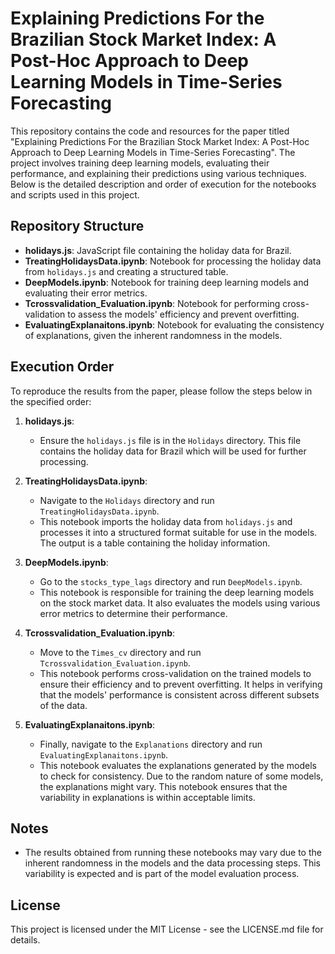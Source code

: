 # Explaining Predictions For the Brazilian Stock Market Index: A Post-Hoc Approach to Deep Learning Models in Time-Series Forecasting

This repository contains the code and resources for the paper titled "Explaining Predictions For the Brazilian Stock Market Index: A Post-Hoc Approach to Deep Learning Models in Time-Series Forecasting". The project involves training deep learning models, evaluating their performance, and explaining their predictions using various techniques. Below is the detailed description and order of execution for the notebooks and scripts used in this project.

## Repository Structure

- **holidays.js**: JavaScript file containing the holiday data for Brazil.
- **TreatingHolidaysData.ipynb**: Notebook for processing the holiday data from `holidays.js` and creating a structured table.
- **DeepModels.ipynb**: Notebook for training deep learning models and evaluating their error metrics.
- **Tcrossvalidation_Evaluation.ipynb**: Notebook for performing cross-validation to assess the models' efficiency and prevent overfitting.
- **EvaluatingExplanaitons.ipynb**: Notebook for evaluating the consistency of explanations, given the inherent randomness in the models.

## Execution Order

To reproduce the results from the paper, please follow the steps below in the specified order:

1. **holidays.js**: 
    - Ensure the `holidays.js` file is in the `Holidays` directory. This file contains the holiday data for Brazil which will be used for further processing.

2. **TreatingHolidaysData.ipynb**:
    - Navigate to the `Holidays` directory and run `TreatingHolidaysData.ipynb`.
    - This notebook imports the holiday data from `holidays.js` and processes it into a structured format suitable for use in the models. The output is a table containing the holiday information.

3. **DeepModels.ipynb**:
    - Go to the `stocks_type_lags` directory and run `DeepModels.ipynb`.
    - This notebook is responsible for training the deep learning models on the stock market data. It also evaluates the models using various error metrics to determine their performance.

4. **Tcrossvalidation_Evaluation.ipynb**:
    - Move to the `Times_cv` directory and run `Tcrossvalidation_Evaluation.ipynb`.
    - This notebook performs cross-validation on the trained models to ensure their efficiency and to prevent overfitting. It helps in verifying that the models' performance is consistent across different subsets of the data.

5. **EvaluatingExplanaitons.ipynb**:
    - Finally, navigate to the `Explanations` directory and run `EvaluatingExplanaitons.ipynb`.
    - This notebook evaluates the explanations generated by the models to check for consistency. Due to the random nature of some models, the explanations might vary. This notebook ensures that the variability in explanations is within acceptable limits.

## Notes

- The results obtained from running these notebooks may vary due to the inherent randomness in the models and the data processing steps. This variability is expected and is part of the model evaluation process.

## License

This project is licensed under the MIT License - see the LICENSE.md file for details.
